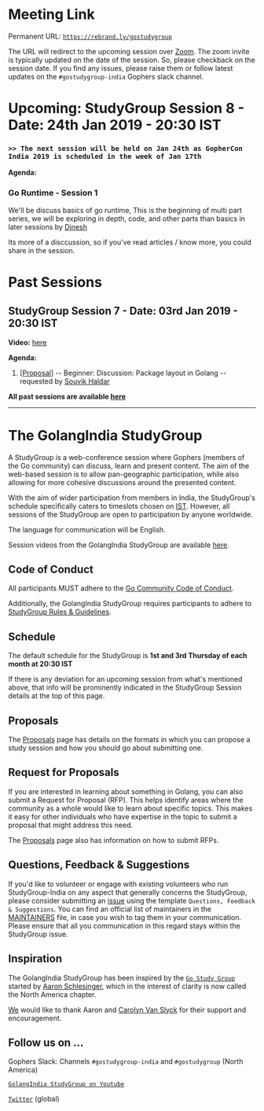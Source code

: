 # Meeting Link

Permanent URL: [`https://rebrand.ly/gostudygroup`](https://rebrand.ly/gostudygroup)

The URL will redirect to the upcoming session over [Zoom](https://zoom.us). The zoom invite is typically updated on the date of the session. So, please checkback on the session date. If you find any issues, please raise them or follow latest updates on the `#gostudygroup-india` Gophers slack channel.


# Upcoming: StudyGroup Session 8 - Date: 24th Jan 2019 - 20:30 IST

### `>> The next session will be held on Jan 24th as GopherCon India 2019 is scheduled in the week of Jan 17th`

**Agenda:**

### Go Runtime - Session 1

We'll be discuss basics of go runtime, This is the beginning of multi part series, we will be exploring in depth, code, and other parts than basics in later sessions by [Dinesh](https://github.com/devdinu)

Its more of a disccussion, so if you've read articles / know more, you could share in the session.

# Past Sessions

## StudyGroup Session 7 - Date: 03rd Jan 2019 - 20:30 IST

**Video:** [here](https://www.youtube.com/watch?v=QZtOt9HwsSs)

**Agenda:**

1. \[[Proposal](https://github.com/golangindia/StudyGroup/issues/16)\] -- Beginner: Discussion: Package layout in Golang -- requested by [Souvik Haldar](https://github.com/souvikhaldar)

**All past sessions are available [here](PAST_SESSIONS.md)**

----

# The GolangIndia StudyGroup

A StudyGroup is a web-conference session where Gophers (members of the Go community) can discuss, learn and present content. The aim of the web-based session is to allow pan-geographic participation, while also allowing for more cohesive discussions around the presented content.

With the aim of wider participation from members in India, the StudyGroup's schedule specifically caters to timeslots chosen on [IST](https://en.wikipedia.org/wiki/Indian_Standard_Time). However, all sessions of the StudyGroup are open to participation by anyone worldwide.

The language for communication will be English.

Session videos from the GolangIndia StudyGroup are available [here](https://www.youtube.com/channel/UCJ3tfDfrAZYtuIclbgETFyQ).

## Code of Conduct

All participants MUST adhere to the [Go Community Code of Conduct](https://golang.org/conduct).

Additionally, the GolangIndia StudyGroup requires participants to adhere to [StudyGroup Rules & Guidelines](RULES_AND_GUIDELINES.md).

## Schedule

The default schedule for the StudyGroup is **1st and 3rd Thursday of each month at 20:30 IST**

If there is any deviation for an upcoming session from what's mentioned above, that info will be prominently indicated in the StudyGroup Session details at the top of this page.

## Proposals

The [Proposals](PROPOSALS.md) page has details on the formats in which you can propose a study session and how you should go about submitting one.

## Request for Proposals

If you are interested in learning about something in Golang, you can also submit a Request for Proposal (RFP). This helps identify areas where the community as a whole would like to learn about specific topics. This makes it easy for other individuals who have expertise in the topic to submit a proposal that might address this need.

The [Proposals](PROPOSALS.md) page also has information on how to submit RFPs.

## Questions, Feedback & Suggestions

If you'd like to volunteer or engage with existing volunteers who run StudyGroup-India on any aspect that generally concerns the StudyGroup, please consider submitting an [issue](https://github.com/golangindia/StudyGroup/issues/new/choose) using the template `Questions, Feedback & Suggestions`. You can find an official list of maintainers in the [MAINTAINERS](MAINTAINERS) file, in case you wish to tag them in your communication. Please ensure that all you communication in this regard stays within the StudyGroup issue.

## Inspiration

The GolangIndia StudyGroup has been inspired by the [`Go Study Group`](https://gophersource.com/study-group/) started by [Aaron Schlesinger](https://arschles.com/), which in the interest of clarity is now called the North America chapter.

[We](MAINTAINERS) would like to thank Aaron and [Carolyn Van Slyck](https://carolynvanslyck.com/) for their support and encouragement.

## Follow us on ...

Gophers Slack: Channels `#gostudygroup-india` and `#gostudygroup` (North America)

[`GolangIndia StudyGroup on Youtube`](https://www.youtube.com/channel/UCJ3tfDfrAZYtuIclbgETFyQ)

[`Twitter`](https://twitter.com/gostudygroup) (global)

